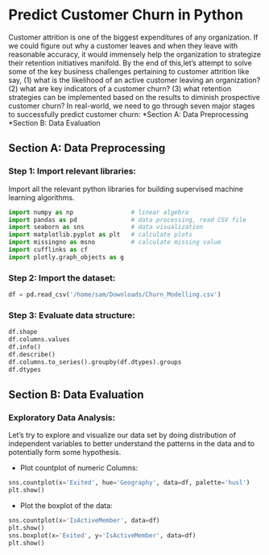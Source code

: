 # Predict Customer Churn in Python
Customer attrition is one of the biggest expenditures of any organization. If we could figure out why a customer leaves and when they leave with reasonable accuracy, it would immensely help the organization to strategize their retention initiatives manifold. 
By the end of this,let’s attempt to solve some of the key business challenges pertaining to customer attrition like say, (1) what is the likelihood of an active customer leaving an organization? (2) what are key indicators of a customer churn? (3) what retention strategies can be implemented based on the results to diminish prospective customer churn?
In real-world, we need to go through seven major stages to successfully predict customer churn:
*Section A: Data Preprocessing
*Section B: Data Evaluation

## Section A: Data Preprocessing
### Step 1: Import relevant libraries:
Import all the relevant python libraries for building supervised machine learning algorithms.
```python
import numpy as np                # linear algebra
import pandas as pd               # data processing, read CSV file   
import seaborn as sns             # data visualization
import matplotlib.pyplot as plt   # calculate plots
import missingno as msno          # calculate missing value          
import cufflinks as cf
import plotly.graph_objects as g
```
### Step 2: Import the dataset:
```python
df = pd.read_csv('/home/sam/Downloads/Churn_Modelling.csv')
```
### Step 3: Evaluate data structure:
```python
df.shape
df.columns.values
df.info()
df.describe()
df.columns.to_series().groupby(df.dtypes).groups
df.dtypes
``` 
## Section B: Data Evaluation
### Exploratory Data Analysis:
Let’s try to explore and visualize our data set by doing distribution of independent variables to better understand the patterns in the data and to potentially form some hypothesis.
* Plot countplot of numeric Columns:
```python
sns.countplot(x='Exited', hue='Geography', data=df, palette='husl')
plt.show()
```
* Plot the boxplot of the data:
```python
sns.countplot(x='IsActiveMember', data=df)
plt.show()
sns.boxplot(x='Exited', y='IsActiveMember', data=df)
plt.show()
```
